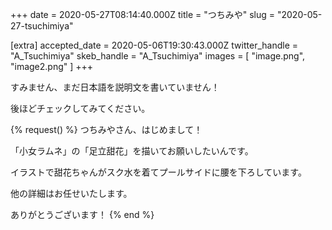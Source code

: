 +++
date = 2020-05-27T08:14:40.000Z
title = "つちみや"
slug = "2020-05-27-tsuchimiya"

[extra]
accepted_date = 2020-05-06T19:30:43.000Z
twitter_handle = "A_Tsuchimiya"
skeb_handle = "A_Tsuchimiya"
images = [
  "image.png",
  "image2.png"
]
+++

すみません、まだ日本語を説明文を書いていません！

後ほどチェックしてみてください。

{% request() %}
つちみやさん、はじめまして！

「小女ラムネ」の「足立甜花」を描いてお願いしたいんです。

イラストで甜花ちゃんがスク水を着てプールサイドに腰を下ろしています。

他の詳細はお任せいたします。

ありがとうございます！
{% end %}
